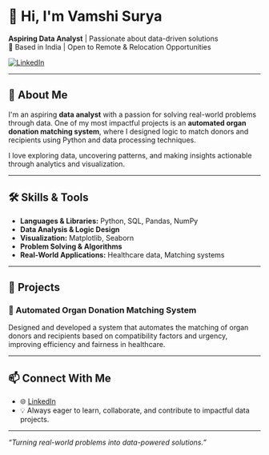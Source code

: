 # 👋 Hi, I'm Vamshi Surya

**Aspiring Data Analyst** | Passionate about data-driven solutions  
📍 Based in India | Open to Remote & Relocation Opportunities  

[![LinkedIn](https://img.shields.io/badge/LinkedIn-blue?style=flat&logo=linkedin)](https://www.linkedin.com/in/vamshi-surya-77a968218)

---

## 🎯 About Me

I'm an aspiring **data analyst** with a passion for solving real-world problems through data. One of my most impactful projects is an **automated organ donation matching system**, where I designed logic to match donors and recipients using Python and data processing techniques.

I love exploring data, uncovering patterns, and making insights actionable through analytics and visualization.

---

## 🛠️ Skills & Tools

- **Languages & Libraries:** Python, SQL, Pandas, NumPy  
- **Data Analysis & Logic Design**  
- **Visualization:** Matplotlib, Seaborn  
- **Problem Solving & Algorithms**  
- **Real-World Applications:** Healthcare data, Matching systems

---

## 🚀 Projects

### 🔗 Automated Organ Donation Matching System  
Designed and developed a system that automates the matching of organ donors and recipients based on compatibility factors and urgency, improving efficiency and fairness in healthcare.

---

## 📫 Connect With Me

- 🌐 [LinkedIn](https://www.linkedin.com/in/vamshi-surya-77a968218)  
- 💡 Always eager to learn, collaborate, and contribute to impactful data projects.

---

*“Turning real-world problems into data-powered solutions.”*
